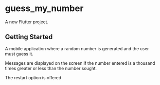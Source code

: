 # guess_my_number

A new Flutter project.

## Getting Started

A mobile application where a random number is generated and the user must guess it.

Messages are displayed on the screen if the number entered is a thousand times greater or less than the number sought.

The restart option is offered